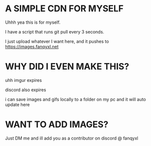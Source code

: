 # A SIMPLE CDN FOR MYSELF

Uhhh yea this is for myself.

I have a script that runs git pull every 3 seconds.

I just upload whatever I want here, and it pushes to https://images.fanqyxl.net

# WHY DID I EVEN MAKE THIS?

uhh imgur expires

discord also expires

i can save images and gifs locally to a folder on my pc and it will auto update here

# WANT TO ADD IMAGES?

Just DM me and ill add you as a contributor on discord @ fanqyxl
